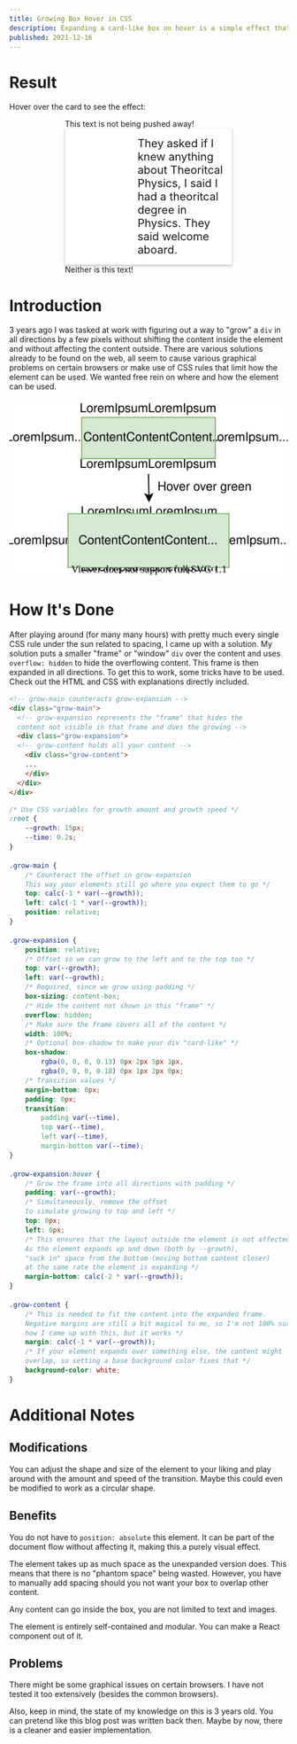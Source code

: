 ```yaml
---
title: Growing Box Hover in CSS
description: Expanding a card-like box on hover is a simple effect that can look nice if used appropriately. A while back I found a neat way to implement it in CSS.
published: 2021-12-16
---
```


# Result
Hover over the card to see the effect:

<div class="grow-container">
<span>This text is not being pushed away!</span>
<div class="grow-main">
<div class="grow-expansion">
<div class="grow-content">
<div class="grow-img">
</div>
<div class="grow-content-text">
They asked if I knew anything about Theoritcal Physics, I said I had a theoritcal degree in Physics. They said welcome aboard.</div>
</div>
</div>
</div>
<span>Neither is this text!</span>
</div>

<style>
:root {
  --growth: 15px;
  --time: 0.2s;
}

.grow-container {
    width: 60%;
    margin: 0 auto;
}

.grow-main {
    top: calc(-1 * var(--growth));
    left: calc(-1 * var(--growth));
    position: relative;
}

.grow-expansion {
    position: relative;
    top: var(--growth);
    left: var(--growth);
    margin-bottom: 0px;
    box-sizing: content-box;
    padding: 0px;
    width: 100%;
    overflow: hidden;
    box-shadow: 
        rgba(0, 0, 0, 0.13) 0px 2px 5px 1px, 
        rgba(0, 0, 0, 0.18) 0px 1px 2px 0px;
    transition: 
        padding var(--time), 
        top var(--time), 
        left var(--time), 
        margin-bottom var(--time);
}

.grow-expansion:hover {
    margin-bottom: -30px;
    padding: var(--growth);
    top: 0px;
    left: 0px;
    z-index: 1;
}

.grow-content {
    display: flex;
    margin: calc(-1 * var(--growth));
    background-color: white;
}

.grow-img {
    background-image: url("/images/css-growing-box-hover/fallout.jpeg");
    background-repeat: no-repeat;
    background-size: cover;
    background-position: center center;
    width: 35%;
    flex-shrink: 0;
}

.grow-content-text {
  padding: 30px;
  width: 100%;
  font-size: 20px;
}

@media only screen and (max-width: 768px) {
    .grow-content {
        display: block;
    }

    .grow-img {
        width: 100%;
        min-height: 180px;
    }

    .grow-content-text {
        padding: 25px;
        width: 100%;
        font-size: 16px;
    }
}
</style>

# Introduction
3 years ago I was tasked at work with figuring out a way to "grow" a `div` in all directions by a few pixels without shifting the content inside the element and without affecting the content outside. There are various solutions already to be found on the web, all seem to cause various graphical problems on certain browsers or make use of CSS rules that limit how the element can be used. We wanted free rein on where and how the element can be used.

![Hovering should expand the `div` in all directions](/images/css-growing-box-hover/transition.svg)

# How It's Done
After playing around (for many many hours) with pretty much every single CSS rule under the sun related to spacing, I came up with a solution. My solution puts a smaller "frame" or "window" `div` over the content and uses `overflow: hidden` to hide the overflowing content. This frame is then expanded in all directions. To get this to work, some tricks have to be used. Check out the HTML and CSS with explanations directly included.

```html
<!-- grow-main counteracts grow-expansion -->
<div class="grow-main">
  <!-- grow-expansion represents the "frame" that hides the 
  content not visible in that frame and does the growing -->
  <div class="grow-expansion">
  <!-- grow-content holds all your content -->
    <div class="grow-content">
    ...
    </div>
  </div>
</div>
```

```css
/* Use CSS variables for growth amount and growth speed */
:root {
    --growth: 15px; 
    --time: 0.2s;
}

.grow-main {
    /* Counteract the offset in grow-expansion
    This way your elements still go where you expect them to go */
    top: calc(-1 * var(--growth));
    left: calc(-1 * var(--growth));
    position: relative;
}

.grow-expansion {
    position: relative;
    /* Offset so we can grow to the left and to the top too */
    top: var(--growth);
    left: var(--growth);
    /* Required, since we grow using padding */
    box-sizing: content-box;
    /* Hide the content not shown in this "frame" */
    overflow: hidden;
    /* Make sure the frame covers all of the content */
    width: 100%;
    /* Optional box-shadow to make your div "card-like" */
    box-shadow: 
        rgba(0, 0, 0, 0.13) 0px 2px 5px 1px, 
        rgba(0, 0, 0, 0.18) 0px 1px 2px 0px;
    /* Transition values */
    margin-bottom: 0px;
    padding: 0px;
    transition: 
        padding var(--time), 
        top var(--time), 
        left var(--time), 
        margin-bottom var(--time);
}

.grow-expansion:hover {
    /* Grow the frame into all directions with padding */
    padding: var(--growth);
    /* Simultaneously, remove the offset 
    to simulate growing to top and left */
    top: 0px;
    left: 0px;
    /* This ensures that the layout outside the element is not affected
    As the element expands up and down (both by --growth), 
    "suck in" space from the bottom (moving bottom content closer)
    at the same rate the element is expanding */
    margin-bottom: calc(-2 * var(--growth));
}

.grow-content {
    /* This is needed to fit the content into the expanded frame.
    Negative margins are still a bit magical to me, so I'm not 100% sure
    how I came up with this, but it works */
    margin: calc(-1 * var(--growth));
    /* If your element expands over something else, the content might
    overlap, so setting a base background color fixes that */
    background-color: white;
}
```

# Additional Notes
## Modifications
You can adjust the shape and size of the element to your liking and play around with the amount and speed of the transition. Maybe this could even be modified to work as a circular shape.

## Benefits
You do not have to `position: absolute` this element. It can be part of the document flow without affecting it, making this a purely visual effect.

The element takes up as much space as the unexpanded version does. This means that there is no "phantom space" being wasted. However, you have to manually add spacing should you not want your box to overlap other content. 

Any content can go inside the box, you are not limited to text and images.

The element is entirely self-contained and modular. You can make a React component out of it.

## Problems
There might be some graphical issues on certain browsers. I have not tested it too extensively (besides the common browsers).

Also, keep in mind, the state of my knowledge on this is 3 years old. You can pretend like this blog post was written back then. Maybe by now, there is a cleaner and easier implementation.
